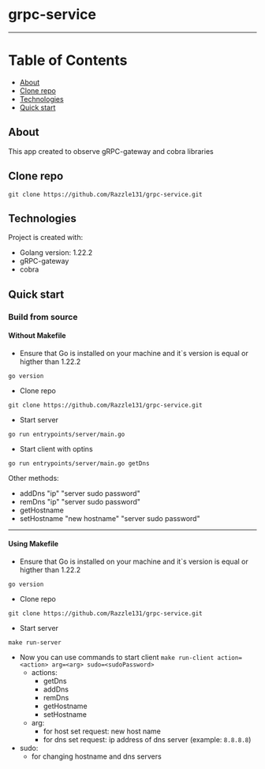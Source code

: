 # grpc-service
______
# Table of Contents
* [About](#about)
* [Clone repo](#clone-repo)
* [Technologies](#technologies)
* [Quick start](#quick-start)

## About
This app created to observe gRPC-gateway and cobra libraries

## Clone repo
```
git clone https://github.com/Razzle131/grpc-service.git
```

## Technologies
Project is created with:
* Golang version: 1.22.2
* gRPC-gateway
* cobra

## Quick start
### Build from source
#### Without Makefile
* Ensure that Go is installed on your machine and it`s version is equal or higther than 1.22.2
```
go version
```
* Clone repo
```
git clone https://github.com/Razzle131/grpc-service.git
```
* Start server
```
go run entrypoints/server/main.go
```
* Start client with optins
```
go run entrypoints/server/main.go getDns
```
Other methods:
* addDns "ip" "server sudo password"
* remDns "ip" "server sudo password"
* getHostname
* setHostname "new hostname" "server sudo password"
______
#### Using Makefile
* Ensure that Go is installed on your machine and it`s version is equal or higther than 1.22.2
```
go version
```
* Clone repo
```
git clone https://github.com/Razzle131/grpc-service.git
```
* Start server
```
make run-server
```
* Now you can use commands to start client `make run-client action=<action> arg=<arg> sudo=<sudoPassword>`
  * actions:
    * getDns
    * addDns
    * remDns
    * getHostname
    * setHostname
  * arg:
    * for host set request: new host name
    * for dns set request: ip address of dns server (example: `8.8.8.8`)
 * sudo:
    * for changing hostname and dns servers  
